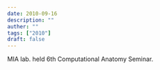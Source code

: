 ```yaml
---
date: 2010-09-16
description: ""
auther: ""
tags: ["2010"]
draft: false
---
```

MIA lab. held 6th Computational Anatomy Seminar.

